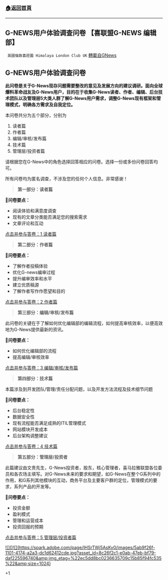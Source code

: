 ###  [:house:返回首頁](https://github.com/ourhimalayas/txt)
---

## G-NEWS用户体验调查问卷 【喜联盟G-NEWS 编辑部】
` 英國倫敦喜莊園 Himalaya London Club UK` [轉載自GNews](https://gnews.org/zh-hans/736557/)

## G-NEWS用户体验调查问卷

**此问卷是关于G-News现存问题需要整改的意见及发展方向的建议调研。面向全球爆料革命战友及G-News用户，目的在于收集G-News读者、作者、编辑、后台技术团队以及管理层5大类人群了解G-News用户需求，调整G-News现有框架和管理模式，明确各方需求及自我定位。**

本问卷共分为五个部分，分别为

1. 读者篇
2. 作者篇
3. 编辑/审核/发布篇
4. 技术篇
5. 管理层/投资者篇


请根据您在G-News中的角色选择回答相应的问卷。选择一份或多份问卷回答均可。

所有问卷均为匿名调查，不涉及您的任何个人信息。非常感谢！





> **第一部分：读者篇**







**📍问卷要点：**

- 阅读体验和满意度调查
- 现有的文章分类能否满足您的搜索需求
- 文章评论和互动


[点击并参与答卷：1 读者篇](https://forms.gle/mHXRsCgCfLVxaV9x6)


> **第二部分：作者篇**


**📍问卷要点：**

- 了解作者投稿体验
- 优化G-news编审过程
- 提升编审效率和水平
- 建立优质稿源
- 了解作者写作作愿望和目的


[点击并参与答卷：2 作者篇](https://forms.gle/Kwvcp3Z9ujeR2Qun8)


> **第三部分：编辑/审核/发布篇**


此问卷的关键在于了解如何优化编辑部的编辑流程，如何提高审核效率，以便高效地为G-News提供最新的资讯。

**📍问卷要点：**

- 如何优化编辑部的流程
- 提高编辑/审核效率


[点击并参与答卷：3 编辑/审核/发布篇](https://forms.gle/63zkc8SB9F1Mwv6G9)


> **第四部分：技术篇**


本篇涉及到开发团队/管理/责任分配问题，以及开发方法流程及技术细节问题

📍**问卷要点：**

- 后台稳定性
- 数据安全性
- 现有流程能否满足成熟的ITIL管理模式
- 网站模块开发成本
- 后台架构调整建议


[点击并参与答卷：4 技术篇](https://forms.gle/kcyb6Wu5zGeuKucQ9)


> **第五部分：管理层/投资者**


此篇建议由文贵先生，G-News投资者，股东，核心管理者，喜马拉雅联盟各位委员和各农场主填写。对G-News未来的要求和期望，如G-News在整个G系列中的作用，和G系列其他模块的互动，商务平台及主要客户群的定位，管理模式的要求，系列产品的开发等。

📍**问卷要点：**

- 投资金额
- 盈利模式
- 管理和运营成本
- 投资回报的预期


[点击并参与答卷：5 管理层/投资者篇](https://forms.gle/jcbPaWJoQoWRjfuu7)

[!\[\]()!\[\](https://spark.adobe.com/page/lHSrTWj5AsKy0/images/5ab9f26f-1101-4174-a2a3-dc1d62412cde.jpg?asset_id=8c26f2c1-e0ab-47eb-bf79-daf225596740&amp;img_etag=%22ec5dd8bc0236635709c15b85f94fc535%22&amp;size=1024)](https://spark.adobe.com/page/lHSrTWj5AsKy0/images/5ab9f26f-1101-4174-a2a3-dc1d62412cde.jpg?asset_id=8c26f2c1-e0ab-47eb-bf79-daf225596740&amp;img_etag=%22ec5dd8bc0236635709c15b85f94fc535%22&amp;size=1024)

+1
